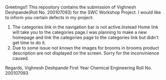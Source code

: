 Greetings!!
This repository contains the submission of Vighnesh Deshpande(Roll No. 200107093) for the SWC Workshop Project.
I would like to inform you certain defects in my project:
1. The categories link in the navigation bar is not active.Instead Home link will take you to the categories page.I was planning to make a new homepage and link the categories page to the categories link but didn't get time to do it.
2. Due to some issue not known the images for brooms in brooms product description are not displayed on the screen. Sorry for the inconvinience caused.

Regards,
Vighnesh Deshpande
First Year Chemical Engineering
Roll No. 200107093